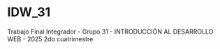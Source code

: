 # IDW_31
Trabajo Final Integrador - Grupo 31 - INTRODUCCIÓN AL DESARROLLO WEB - 2025 2do cuatrimestre

